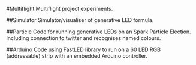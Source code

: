 #Multiflight
Multiflight project experiments.

##Simulator
Simulator/visualiser of generative LED formula.

##Particle
Code for running generative LEDs on an Spark Particle Election.
Including connection to twitter and recognises named colours.

##Arduino
Code using FastLED library to run on a 60 LED RGB (addressable) strip with an embedded Arduino controller.
